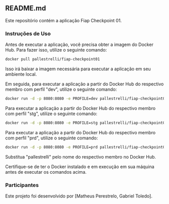 ## README.md

Este repositório contém a aplicação Fiap Checkpoint 01.

### Instruções de Uso

Antes de executar a aplicação, você precisa obter a imagem do Docker Hub. Para fazer isso, utilize o seguinte comando:

```bash
docker pull pallestrelli/fiap-checkpoint01
```

Isso irá baixar a imagem necessária para executar a aplicação em seu ambiente local.

Em seguida, para executar a aplicação a partir do Docker Hub do respectivo membro com perfil "dev", utilize o seguinte comando:

```bash
docker run -d -p 8080:8080 -e PROFILE=dev pallestrelli/fiap-checkpoint01
```

Para executar a aplicação a partir do Docker Hub do respectivo membro com perfil "stg", utilize o seguinte comando:

```bash
docker run -d -p 8080:8080 -e PROFILE=stg pallestrelli/fiap-checkpoint01
```

Para executar a aplicação a partir do Docker Hub do respectivo membro com perfil "prd", utilize o seguinte comando:

```bash
docker run -d -p 8080:8080 -e PROFILE=prd pallestrelli/fiap-checkpoint01
```

Substitua "pallestrelli" pelo nome do respectivo membro no Docker Hub.

Certifique-se de ter o Docker instalado e em execução em sua máquina antes de executar os comandos acima.

### Participantes

Este projeto foi desenvolvido por [Matheus Perestrelo, Gabriel Toledo].
